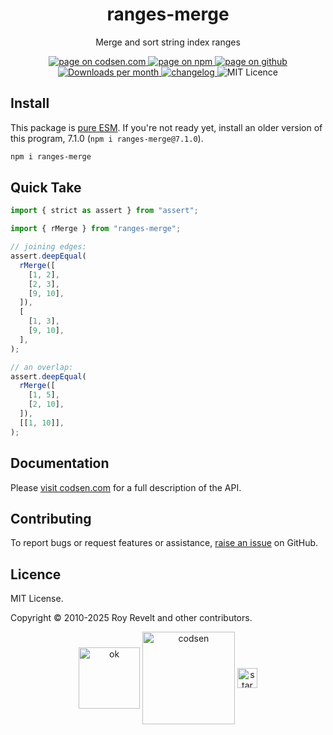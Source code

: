 <h1 align="center">ranges-merge</h1>

<p align="center">Merge and sort string index ranges</p>

<p align="center">
  <a href="https://codsen.com/os/ranges-merge" rel="nofollow noreferrer noopener">
    <img src="https://img.shields.io/badge/-codsen-blue?style=flat-square" alt="page on codsen.com">
  </a>
  <a href="https://www.npmjs.com/package/ranges-merge" rel="nofollow noreferrer noopener">
    <img src="https://img.shields.io/badge/-npm-blue?style=flat-square" alt="page on npm">
  </a>
  <a href="https://github.com/codsen/codsen/tree/main/packages/ranges-merge" rel="nofollow noreferrer noopener">
    <img src="https://img.shields.io/badge/-github-blue?style=flat-square" alt="page on github">
  </a>
  <a href="https://npmcharts.com/compare/ranges-merge?interval=30" rel="nofollow noreferrer noopener" target="_blank">
    <img src="https://img.shields.io/npm/dm/ranges-merge.svg?style=flat-square" alt="Downloads per month">
  </a>
  <a href="https://codsen.com/os/ranges-merge/changelog" rel="nofollow noreferrer noopener">
    <img src="https://img.shields.io/badge/changelog-here-brightgreen?style=flat-square" alt="changelog">
  </a>
  <img src="https://img.shields.io/badge/licence-MIT-brightgreen.svg?style=flat-square" alt="MIT Licence">
</p>

## Install

This package is [pure ESM](https://gist.github.com/sindresorhus/a39789f98801d908bbc7ff3ecc99d99c). If you're not ready yet, install an older version of this program, 7.1.0 (`npm i ranges-merge@7.1.0`).

```bash
npm i ranges-merge
```

## Quick Take

```js
import { strict as assert } from "assert";

import { rMerge } from "ranges-merge";

// joining edges:
assert.deepEqual(
  rMerge([
    [1, 2],
    [2, 3],
    [9, 10],
  ]),
  [
    [1, 3],
    [9, 10],
  ],
);

// an overlap:
assert.deepEqual(
  rMerge([
    [1, 5],
    [2, 10],
  ]),
  [[1, 10]],
);
```

## Documentation

Please [visit codsen.com](https://codsen.com/os/ranges-merge/) for a full description of the API.

## Contributing

To report bugs or request features or assistance, [raise an issue](https://github.com/codsen/codsen/issues/new/choose) on GitHub.

## Licence

MIT License.

Copyright © 2010-2025 Roy Revelt and other contributors.

<p align="center"><img src="https://codsen.com/images/png-codsen-ok.png" width="98" alt="ok" align="center"> <img src="https://codsen.com/images/png-codsen-1.png" width="148" alt="codsen" align="center"> <img src="https://codsen.com/images/png-codsen-star-small.png" width="32" alt="star" align="center"></p>
